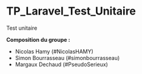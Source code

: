 # TP_Laravel_Test_Unitaire
Test unitaire

**Composition du groupe :**
- Nicolas Hamy (#NicolasHAMY)
- Simon Bourrasseau (#simonbourrasseau)
- Margaux Dechaud (#PseudoSerieux)